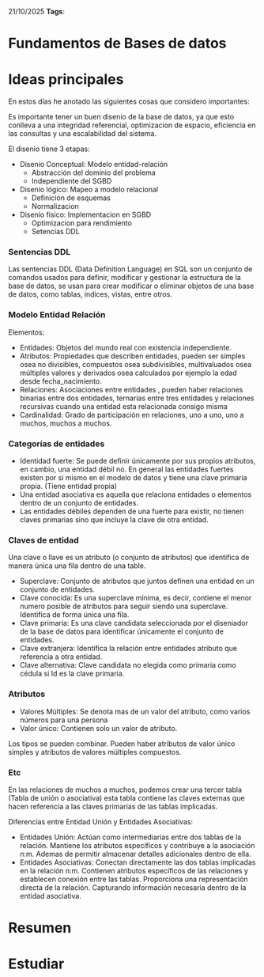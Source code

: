 21/10/2025
<strong>Tags</strong>: 
# Fundamentos de Bases de datos
# Ideas principales

En estos días he anotado las siguientes cosas que considero importantes: 

Es importante tener un buen disenio de la base de datos, ya que esto conlleva a una integridad referencial, optimizacion de espacio, eficiencia en las consultas y una escalabilidad del sistema.

El disenio tiene 3 etapas: 
- Disenio Conceptual:  Modelo entidad-relación
	- Abstracción del dominio del problema 
	- Independiente del SGBD
- Disenio lógico: Mapeo a modelo relacional
	- Definición de esquemas
	- Normalizacion
- Disenio fisico: Implementacion en SGBD
	- Optimizacion para rendimiento
	- Setencias DDL

### Sentencias DDL 
Las sentencias DDL (Data Definition Language) en SQL son un conjunto de comandos usados para definir, modificar y gestionar la estructura de la base de datos, se usan para crear modificar o eliminar objetos de una base de datos, como tablas, indices, vistas, entre otros. 

### Modelo Entidad Relación
Elementos:
- Entidades: Objetos del mundo real con existencia independiente.
- Atributos: Propiedades que describen entidades, pueden ser simples osea no divisibles, compuestos osea subdivisibles, multivaluados osea múltiples valores y derivados osea calculados por ejemplo la edad desde fecha_nacimiento.
- Relaciones: Asociaciones entre entidades , pueden haber relaciones binarias entre dos entidades, ternarias entre tres entidades y relaciones recursivas cuando una entidad esta relacionada consigo misma
- Cardinalidad: Grado de participación en relaciones, uno a uno, uno a muchos, muchos a muchos.

### Categorías de entidades
- Identidad fuerte: Se puede definir únicamente por sus propios atributos, en cambio, una entidad débil no. En general las entidades fuertes existen por si mismo en el modelo de datos y tiene una clave primaria propia. (Tiene entidad propia)
- Una entidad asociativa es aquella que relaciona entidades o elementos dentro de un conjunto de entidades.
- Las entidades débiles dependen de una fuerte para existir, no tienen claves primarias sino que incluye la clave de otra entidad.
### Claves de entidad
Una clave o llave es un atributo (o conjunto de atributos) que identifica de manera única una fila dentro de una table.
- Superclave: Conjunto de atributos que juntos definen una entidad en un conjunto de entidades.
- Clave conocida: Es una superclave mínima, es decir, contiene el menor numero posible de atributos para seguir siendo una superclave. Identifica de forma única una fila.
- Clave primaria: Es una clave candidata seleccionada por el diseniador de la base de datos para identificar únicamente el conjunto de entidades.
- Clave extranjera: Identifica la relación entre entidades atributo que referencia a otra entidad.
- Clave alternativa: Clave candidata no elegida como primaria como cédula si Id es la clave primaria. 
### Atributos
- Valores Múltiples: Se denota mas de un valor del atributo, como varios números para una persona
- Valor único: Contienen solo un valor de atributo. 

Los tipos se pueden combinar. Pueden haber atributos de valor único simples y atributos de valores múltiples compuestos. 

### Etc
En las relaciones de muchos a muchos, podemos crear una tercer tabla (Tabla de unión o asociativa) esta tabla contiene las claves externas que hacen referencia a las claves primarias de las tablas implicadas.

Diferencias entre Entidad Unión y Entidades Asociativas:

- Entidades Unión: Actúan como intermediarias entre dos tablas de la relación. Mantiene los atributos específicos y contribuye a la asociación n:m. Ademas de permitir almacenar detalles adicionales dentro de ella.
- Entidades Asociativas: Conectan directamente las dos tablas implicadas en la relación n:m. Contienen  atributos específicos de las relaciones y establecen conexión entre las tablas. Proporciona una representación directa de la relación. Capturando información necesaria dentro de la entidad asociativa. 





# Resumen







# Estudiar


